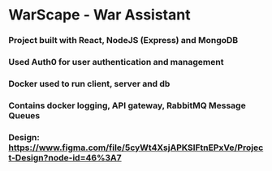 # WarScape - War Assistant

### Project built with React, NodeJS (Express) and MongoDB

### Used Auth0 for user authentication and management

### Docker used to run client, server and db

### Contains docker logging, API gateway, RabbitMQ Message Queues

### Design: https://www.figma.com/file/5cyWt4XsjAPKSlFtnEPxVe/Project-Design?node-id=46%3A7